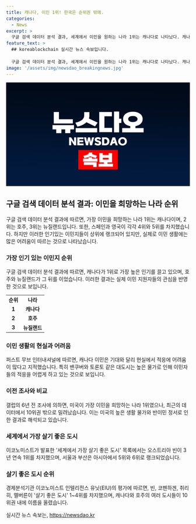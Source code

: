 ```yaml
---
title: 캐나다, 이민 1위! 한국은 순위권 밖에.
categories:
  - News
excerpt: >
  구글 검색 데이터 분석 결과, 세계에서 이민을 원하는 나라 1위는 캐나다로 나타났다. 캐나다는 150만건 이상의 캐나다 이민 검색으로 1위를 차지했으며, 호주와 뉴질랜드가 이어 2위와 3위를 차지했다. 이번 결과에 대해 분석가들은 캐나다의 높은 물가와 현지에서의 어려움을 지적했으며, 미국은 높은 생활비와 이민 정서로 10위권 밖으로 밀려났다. 또한, 영국의 이코노미스트 인텔리전스 유닛(EIU)은 세계에서 살기 좋은 도시를 발표했는데, 오스트리아 빈이 3년 연속 1위를 차지했으며 캐나다와 호주도 10위권 내에 이름을 올렸다.
feature_text: >
  ## koreablockchain 실시간 뉴스 속보입니다.

  구글 검색 데이터 분석 결과, 세계에서 이민을 원하는 나라 1위는 캐나다로 나타났다. 캐나다는 150만건 이상의 캐나다 이민 검색으로 1위를 차지했으며, 호주와 뉴질랜드가 이어 2위와 3위를 차지했다. 이번 결과에 대해 분석가들은 캐나다의 높은 물가와 현지에서의 어려움을 지적했으며, 미국은 높은 생활비와 이민 정서로 10위권 밖으로 밀려났다. 또한, 영국의 이코노미스트 인텔리전스 유닛(EIU)은 세계에서 살기 좋은 도시를 발표했는데, 오스트리아 빈이 3년 연속 1위를 차지했으며 캐나다와 호주도 10위권 내에 이름을 올렸다.
image: '/assets/img/newsdao_breakingnews.jpg'
---
```


<p><img src="/assets/img/newsdao_breakingnews.jpg" alt="koreablockchain 속보" /></p>

<h2 data-ke-size="size26">구글 검색 데이터 분석 결과: 이민을 희망하는 나라 순위</h2>

<p data-ke-size="size16">구글 검색 데이터 분석 결과에 따르면, 가장 이민을 희망하는 나라 1위는 캐나다이며, 2위는 호주, 3위는 뉴질랜드입니다. 또한, 스페인과 영국이 각각 4위와 5위를 차지했습니다. 하지만 이러한 인기있는 이민지들이 상위에 랭크되어 있지만, 실제로 이민 생활에는 많은 어려움이 따르는 것으로 나타났습니다.</p>

<h3>가장 인기 있는 이민지 순위</h3>

<p data-ke-size="size16">구글 검색 데이터 분석 결과에 따르면, 캐나다가 1위로 가장 높은 인기를 끌고 있으며, 호주와 뉴질랜드가 그 뒤를 이었습니다. 이러한 결과는 실제 이민 지원자들의 관심을 반영한 것으로 보입니다.</p>

<table>
    <tr>
        <td style="text-align: center; height: 17px;"><b>순위</b></td>
        <td style="text-align: center; height: 17px;"><b>나라</b></td>
    </tr>
    <tr>
        <td style="text-align: center; height: 17px;"><b>1</b></td>
        <td style="text-align: center; height: 17px;"><b>캐나다</b></td>
    </tr>
    <tr>
        <td style="text-align: center; height: 17px;"><b>2</b></td>
        <td style="text-align: center; height: 17px;"><b>호주</b></td>
    </tr>
    <tr>
        <td style="text-align: center; height: 17px;"><b>3</b></td>
        <td style="text-align: center; height: 17px;"><b>뉴질랜드</b></td>
    </tr>
</table>

<h3>이민 생활의 현실과 어려움</h3>

<p data-ke-size="size16">퍼스트 무브 인터내셔널에 따르면, 캐나다 이민은 기대와 달리 현실에서 적응에 어려움이 많다고 지적했습니다. 특히 밴쿠버와 토론토 같은 대도시는 높은 물가로 인해 이민자들의 적응을 어렵게 하고 있는 것으로 보입니다.</p>

<h3>이전 조사와 비교</h3>

<p data-ke-size="size16">갤럽의 6년 전 조사에 의하면, 미국이 가장 이민을 희망하는 나라 1위였으나, 최근의 데이터에서 10위권 밖으로 밀려났습니다. 이는 미국의 높은 생활 물가와 반이민 정서로 인한 결과로 해석되고 있습니다.</p>

<h3>세계에서 가장 살기 좋은 도시</h3>

<p data-ke-size="size16">이코노미스트가 발표한 '세계에서 가장 살기 좋은 도시' 목록에서는 오스트리아 빈이 3년 연속 1위를 차지했으며, 서울과 부산은 아시아에서 5위와 6위로 랭크되었습니다.</p>

<h3>살기 좋은 도시 순위</h3>

<p data-ke-size="size16">경제분석기관 이코노미스트 인텔리전스 유닛(EIU)의 평가에 따르면, 빈, 코펜하겐, 취리히, 멜버른이 '살기 좋은 도시' 1~4위를 차지했으며, 캐나다와 호주의 여러 도시들이 10위권 내에 이름을 올렸습니다.</p>
실시간 뉴스 속보는, <a href="https://newsdao.kr" rel="dofollow">https://newsdao.kr</a>


